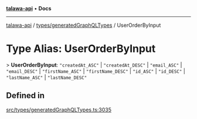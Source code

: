 [**talawa-api**](../../../README.md) • **Docs**

***

[talawa-api](../../../modules.md) / [types/generatedGraphQLTypes](../README.md) / UserOrderByInput

# Type Alias: UserOrderByInput

\> **UserOrderByInput**: `"createdAt_ASC"` \| `"createdAt_DESC"` \| `"email_ASC"` \| `"email_DESC"` \| `"firstName_ASC"` \| `"firstName_DESC"` \| `"id_ASC"` \| `"id_DESC"` \| `"lastName_ASC"` \| `"lastName_DESC"`

## Defined in

[src/types/generatedGraphQLTypes.ts:3035](https://github.com/PalisadoesFoundation/talawa-api/blob/790ab2939a7c80eb0ff31afd318f8889a001f225/src/types/generatedGraphQLTypes.ts#L3035)

